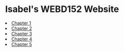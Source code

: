 # Isabel's WEBD152 Website
<li><a href="chapter1/index.html">Chapter 1</a></li>
<li><a href="chapter2/pacific/index.html">Chapter 2</a></li>
<li><a href="chapter3/yoga/index.html">Chapter 3</a></li>
<li><a href="chapter4/ch4pacific/index.html">Chapter 4</a></li>
<li><a href="chapter5/ch5pacific/index.html">Chapter 5</a></li>
